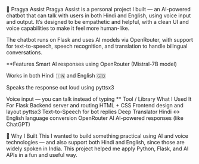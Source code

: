 🤖 Pragya Assist
Pragya Assist is a personal project I built — an AI-powered chatbot that can talk with users in both Hindi and English, using voice input and output. It’s designed to be empathetic and helpful, with a clean UI and voice capabilities to make it feel more human-like.

The chatbot runs on Flask and uses AI models via OpenRouter, with support for text-to-speech, speech recognition, and translation to handle bilingual conversations.

**Features
Smart AI responses using OpenRouter (Mistral-7B model)

Works in both Hindi 🇮🇳 and English 🇬🇧

Speaks the response out loud using pyttsx3

Voice input — you can talk instead of typing
**
Tool / Library	What I Used It For
Flask	Backend server and routing
HTML + CSS	Frontend design and layout
pyttsx3	Text-to-Speech for bot replies
Deep Translator	Hindi ↔ English language conversion
OpenRouter AI	AI-powered responses (like ChatGPT)

📌 Why I Built This
I wanted to build something practical using AI and voice technologies — and also support both Hindi and English, since those are widely spoken in India. This project helped me apply Python, Flask, and AI APIs in a fun and useful way.
